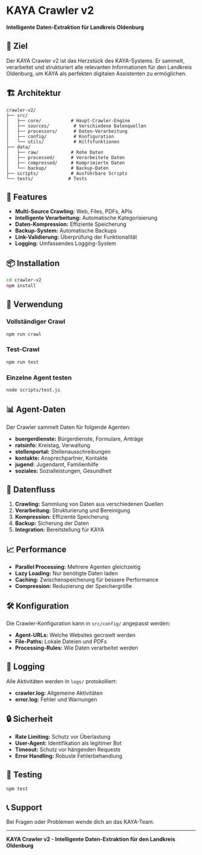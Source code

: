 # KAYA Crawler v2

**Intelligente Daten-Extraktion für Landkreis Oldenburg**

## 🎯 Ziel

Der KAYA Crawler v2 ist das Herzstück des KAYA-Systems. Er sammelt, verarbeitet und strukturiert alle relevanten Informationen für den Landkreis Oldenburg, um KAYA als perfekten digitalen Assistenten zu ermöglichen.

## 🏗️ Architektur

```
crawler-v2/
├── src/
│   ├── core/           # Haupt-Crawler-Engine
│   ├── sources/         # Verschiedene Datenquellen
│   ├── processors/      # Daten-Verarbeitung
│   ├── config/          # Konfiguration
│   └── utils/           # Hilfsfunktionen
├── data/
│   ├── raw/            # Rohe Daten
│   ├── processed/      # Verarbeitete Daten
│   ├── compressed/     # Komprimierte Daten
│   └── backup/         # Backup-Daten
├── scripts/            # Ausführbare Scripts
└── tests/             # Tests
```

## 🚀 Features

- **Multi-Source Crawling:** Web, Files, PDFs, APIs
- **Intelligente Verarbeitung:** Automatische Kategorisierung
- **Daten-Kompression:** Effiziente Speicherung
- **Backup-System:** Automatische Backups
- **Link-Validierung:** Überprüfung der Funktionalität
- **Logging:** Umfassendes Logging-System

## 📦 Installation

```bash
cd crawler-v2
npm install
```

## 🔧 Verwendung

### Vollständiger Crawl
```bash
npm run crawl
```

### Test-Crawl
```bash
npm run test
```

### Einzelne Agent testen
```bash
node scripts/test.js
```

## 📊 Agent-Daten

Der Crawler sammelt Daten für folgende Agenten:

- **buergerdienste:** Bürgerdienste, Formulare, Anträge
- **ratsinfo:** Kreistag, Verwaltung
- **stellenportal:** Stellenausschreibungen
- **kontakte:** Ansprechpartner, Kontakte
- **jugend:** Jugendamt, Familienhilfe
- **soziales:** Sozialleistungen, Gesundheit

## 🔄 Datenfluss

1. **Crawling:** Sammlung von Daten aus verschiedenen Quellen
2. **Verarbeitung:** Strukturierung und Bereinigung
3. **Kompression:** Effiziente Speicherung
4. **Backup:** Sicherung der Daten
5. **Integration:** Bereitstellung für KAYA

## 📈 Performance

- **Parallel Processing:** Mehrere Agenten gleichzeitig
- **Lazy Loading:** Nur benötigte Daten laden
- **Caching:** Zwischenspeicherung für bessere Performance
- **Compression:** Reduzierung der Speichergröße

## 🛠️ Konfiguration

Die Crawler-Konfiguration kann in `src/config/` angepasst werden:

- **Agent-URLs:** Welche Websites gecrawlt werden
- **File-Paths:** Lokale Dateien und PDFs
- **Processing-Rules:** Wie Daten verarbeitet werden

## 📝 Logging

Alle Aktivitäten werden in `logs/` protokolliert:

- **crawler.log:** Allgemeine Aktivitäten
- **error.log:** Fehler und Warnungen

## 🔒 Sicherheit

- **Rate Limiting:** Schutz vor Überlastung
- **User-Agent:** Identifikation als legitimer Bot
- **Timeout:** Schutz vor hängenden Requests
- **Error Handling:** Robuste Fehlerbehandlung

## 🧪 Testing

```bash
npm test
```

## 📞 Support

Bei Fragen oder Problemen wende dich an das KAYA-Team.

---

**KAYA Crawler v2 - Intelligente Daten-Extraktion für den Landkreis Oldenburg**

